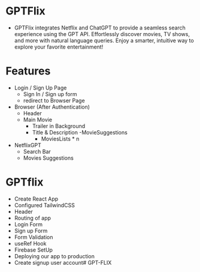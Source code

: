 # GPTFlix

- GPTFlix integrates Netflix and ChatGPT to provide a seamless search experience using the GPT API. Effortlessly discover movies, TV shows, and more with natural language queries. Enjoy a smarter, intuitive way to explore your favorite entertainment!

# Features
- Login / Sign Up Page
    - Sign In / Sign up form
    - redirect to Browser Page
- Browser (After Authentication)
    - Header
    - Main Movie
        - Trailer in Background
        - Title & Description
        -MovieSuggestions
            - MoviesLists * n
- NetflixGPT
    - Search Bar
    - Movies Suggestions


# GPTflix 

- Create React App
- Configured TailwindCSS
- Header
- Routing of app
- Login Form
- Sign up Form
- Form Validation
- useRef Hook
- Firebase SetUp
- Deploying our app to production
- Create signup user account#   G P T - F L I X  
 
